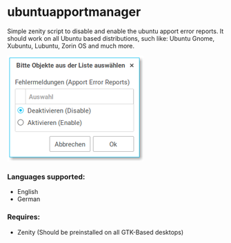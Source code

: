 # ubuntuapportmanager
Simple zenity script to disable and enable the ubuntu apport error reports. It should work on all Ubuntu based distributions, such like: Ubuntu Gnome, Xubuntu, Lubuntu, Zorin OS and much more.

![](https://github.com/ChristianPauly/ubuntuapportmanager/raw/master/Bildschirmfoto%20vom%202018-02-08%2010-55-36.png "Screenshot")


### Languages supported:
* English
* German

### Requires:
* Zenity (Should be preinstalled on all GTK-Based desktops)
